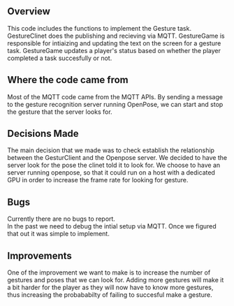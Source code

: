 ## Overview
This code includes the functions to implement the Gesture task. GestureClinet does the publishing and recieving via MQTT. GestureGame is responsible for intiaizing and updating the text on the screen for a gesture task. GestureGame updates a player's status based on whether the player completed a task succesfully or not.

## Where the code came from
Most of the MQTT code came from the MQTT APIs. By sending a message to the gesture recognition server running OpenPose, we can start and stop the gesture that the server looks for. 

## Decisions Made
The main decision that we made was to check establish the relationship between the GesturClient and the Openpose server. We decided to have the server look for the pose the clinet told it to look for. We choose to have an server running openpose, so that it could run on a host with a dedicated GPU in order to increase the frame rate for looking for gesture.

## Bugs
Currently there are no bugs to report. <br/>
In the past we need to debug the intial setup via MQTT. Once we figured that out it was simple to implement.

## Improvements
One of the improvement we want to make is to increase the number of gestures and poses that we can look for. Adding more gestures will make it a bit harder for the player as they will now have to know more gestures, thus increasing the probababilty of failing to succesful make a gesture. 
